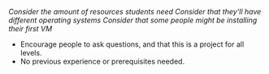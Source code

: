 *Consider the amount of resources students need*
*Consider that they'll have different operating systems*
*Consider that some people might be installing their first VM*
- Encourage people to ask questions, and that this is a project for all levels.
- No previous experience or prerequisites needed. 

